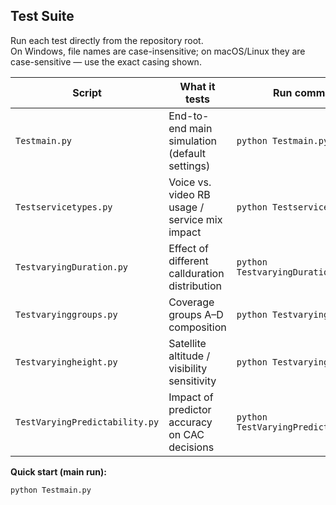 ## Test Suite

Run each test directly from the repository root.  
On Windows, file names are case-insensitive; on macOS/Linux they are case-sensitive — use the exact casing shown.

| Script                         | What it tests                                      | Run command                           |
| ------------------------------ | -------------------------------------------------- | ------------------------------------- |
| `Testmain.py`                  | End-to-end main simulation (default settings)      | `python Testmain.py`                  |
| `Testservicetypes.py`          | Voice vs. video RB usage / service mix impact      | `python Testservicetypes.py`          |
| `TestvaryingDuration.py`       | Effect of different callduration distribution         | `python TestvaryingDuration.py`       |
| `Testvaryinggroups.py`         | Coverage groups A–D composition                       | `python Testvaryinggroups.py`         |
| `Testvaryingheight.py`         | Satellite altitude / visibility sensitivity        | `python Testvaryingheight.py`         |
| `TestVaryingPredictability.py` | Impact of predictor accuracy on CAC decisions      | `python TestVaryingPredictability.py` |

**Quick start (main run):**
```bash
python Testmain.py

